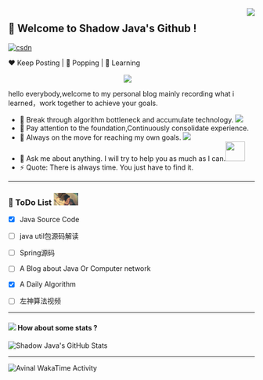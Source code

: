 <img  align='right' height="170" src="https://media.giphy.com/media/15olIOnCASbpS/giphy.gif?raw=true">

## 👋 Welcome to Shadow Java's Github !

[![csdn](https://img.shields.io/badge/-csdn-c14438?style=flat-square&logo=c&logoColor=white)](https://blog.csdn.net/liyuanbo1997)

:heart: Keep Posting | :black_heart: Popping | :blue_heart: Learning

<center>
<img align='center'  src="https://source.unsplash.com/user/erondu/1200x600">
</center>

hello everybody,welcome to my personal blog mainly recording what i learned，work together to achieve your goals.

- 🔭 Break through algorithm bottleneck and accumulate technology. <img src="https://media.giphy.com/media/wHB67Zkr63UP7RWJsj/giphy.gif" width="40">
- 🌱 Pay attention to the foundation,Continuously consolidate experience.
- 👯 Always on the move for reaching my own goals. <img src="https://media.giphy.com/media/WUlplcMpOCEmTGBtBW/giphy.gif" width="30">
- 💬 Ask me about anything. I will try to help you as much as I can.<img src="https://media.giphy.com/media/lT4N7JiPGATIhVwR91/giphy.gif" width="40" height="40">
- ⚡ Quote: There is always time. You just have to find it.

---

### :panda_face: ToDo List  <img src="https://github.com/Shadow-Java/Shadow-Java/blob/main/images/img_rain_1.gif" width="50">

- [X]  Java Source Code

  - [ ]  java util包源码解读
  - [ ]  Spring源码
- [ ]  A Blog about Java Or Computer network
- [X]  A Daily Algorithm
- [ ]  左神算法视频

---

#### <img src="https://media.giphy.com/media/VgCDAzcKvsR6OM0uWg/giphy.gif" width="50"> How about some stats ?

![Shadow Java's GitHub Stats](https://github-readme-stats.vercel.app/api?username=Shadow-Java&&hide==["stars"]&show_icons=true&title_color=fff&icon_color=79ff97&text_color=9f9f9f&bg_color=151515)

---


<img src="https://github.com/Shadow-Java/Shadow-Java/blob/main/image/stat.svg" alt="Avinal WakaTime Activity" align=center/>


